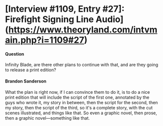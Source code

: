 # [Interview #1109, Entry #27]: Firefight Signing Line Audio](https://www.theoryland.com/intvmain.php?i=1109#27)

#### Question

Infinity Blade, are there other plans to continue with that, and are they going to release a print edition?

#### Brandon Sanderson

What the plan is right now, if I can convince them to do it, is to do a nice print edition that will include the script of the first one, annotated by the guys who wrote it, my story in between, then the script for the second, then my story, then the script of the third, so it's a complete story, with the cut scenes illustrated, and things like that. So even a graphic novel, then prose, then a graphic novel—something like that.

